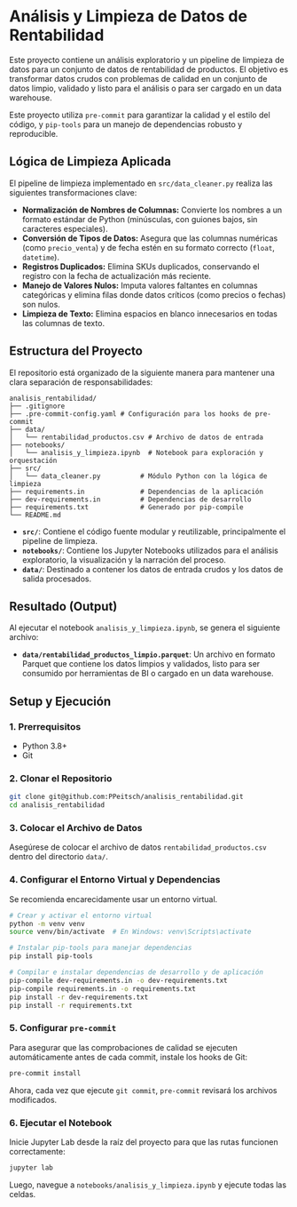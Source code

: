 # Análisis y Limpieza de Datos de Rentabilidad

Este proyecto contiene un análisis exploratorio y un pipeline de limpieza de datos para un conjunto de datos de rentabilidad de productos. El objetivo es transformar datos crudos con problemas de calidad en un conjunto de datos limpio, validado y listo para el análisis o para ser cargado en un data warehouse.

Este proyecto utiliza `pre-commit` para garantizar la calidad y el estilo del código, y `pip-tools` para un manejo de dependencias robusto y reproducible.

## Lógica de Limpieza Aplicada

El pipeline de limpieza implementado en `src/data_cleaner.py` realiza las siguientes transformaciones clave:

-   **Normalización de Nombres de Columnas:** Convierte los nombres a un formato estándar de Python (minúsculas, con guiones bajos, sin caracteres especiales).
-   **Conversión de Tipos de Datos:** Asegura que las columnas numéricas (como `precio_venta`) y de fecha estén en su formato correcto (`float`, `datetime`).
-   **Registros Duplicados:** Elimina SKUs duplicados, conservando el registro con la fecha de actualización más reciente.
-   **Manejo de Valores Nulos:** Imputa valores faltantes en columnas categóricas y elimina filas donde datos críticos (como precios o fechas) son nulos.
-   **Limpieza de Texto:** Elimina espacios en blanco innecesarios en todas las columnas de texto.

## Estructura del Proyecto

El repositorio está organizado de la siguiente manera para mantener una clara separación de responsabilidades:

```
analisis_rentabilidad/
├── .gitignore
├── .pre-commit-config.yaml # Configuración para los hooks de pre-commit
├── data/
│   └── rentabilidad_productos.csv # Archivo de datos de entrada
├── notebooks/
│   └── analisis_y_limpieza.ipynb  # Notebook para exploración y orquestación
├── src/
│   └── data_cleaner.py          # Módulo Python con la lógica de limpieza
├── requirements.in              # Dependencias de la aplicación
├── dev-requirements.in          # Dependencias de desarrollo
├── requirements.txt             # Generado por pip-compile
└── README.md
```
-   **`src/`**: Contiene el código fuente modular y reutilizable, principalmente el pipeline de limpieza.
-   **`notebooks/`**: Contiene los Jupyter Notebooks utilizados para el análisis exploratorio, la visualización y la narración del proceso.
-   **`data/`**: Destinado a contener los datos de entrada crudos y los datos de salida procesados.

## Resultado (Output)

Al ejecutar el notebook `analisis_y_limpieza.ipynb`, se genera el siguiente archivo:

-   **`data/rentabilidad_productos_limpio.parquet`**: Un archivo en formato Parquet que contiene los datos limpios y validados, listo para ser consumido por herramientas de BI o cargado en un data warehouse.

## Setup y Ejecución

### 1. Prerrequisitos
- Python 3.8+
- Git

### 2. Clonar el Repositorio
```bash
git clone git@github.com:PPeitsch/analisis_rentabilidad.git
cd analisis_rentabilidad
```

### 3. Colocar el Archivo de Datos
Asegúrese de colocar el archivo de datos `rentabilidad_productos.csv` dentro del directorio `data/`.

### 4. Configurar el Entorno Virtual y Dependencias
Se recomienda encarecidamente usar un entorno virtual.

```bash
# Crear y activar el entorno virtual
python -m venv venv
source venv/bin/activate  # En Windows: venv\Scripts\activate

# Instalar pip-tools para manejar dependencias
pip install pip-tools

# Compilar e instalar dependencias de desarrollo y de aplicación
pip-compile dev-requirements.in -o dev-requirements.txt
pip-compile requirements.in -o requirements.txt
pip install -r dev-requirements.txt
pip install -r requirements.txt
```

### 5. Configurar `pre-commit`
Para asegurar que las comprobaciones de calidad se ejecuten automáticamente antes de cada commit, instale los hooks de Git:

```bash
pre-commit install
```
Ahora, cada vez que ejecute `git commit`, `pre-commit` revisará los archivos modificados.

### 6. Ejecutar el Notebook
Inicie Jupyter Lab desde la raíz del proyecto para que las rutas funcionen correctamente:
```bash
jupyter lab
```
Luego, navegue a `notebooks/analisis_y_limpieza.ipynb` y ejecute todas las celdas.
